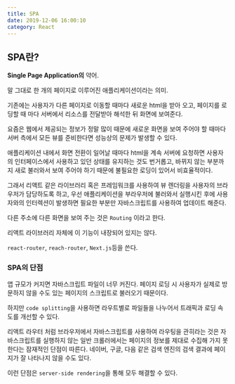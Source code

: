 ```yaml
---
title: SPA
date: 2019-12-06 16:00:10
category: React
---
```


## SPA란?

**Single Page Application의** 약어.

말 그대로 한 개의 페이지로 이루어진 애플리케이션이라는 의미.

기존에는 사용자가 다른 페이지로 이동할 때마다 새로운 html을 받아 오고,
페이지를 로딩할 때 마다 서버에서 리소스를 전달받아 해석한 뒤 화면에 보여준다.

요즘은 웹에서 제공되는 정보가 정말 많이 때문에 새로운 화면을 보여 주어야 할 때마다 서버 측에서 모든 뷰를 준비한다면 성능상의 문제가 발생할 수 있다.

애플리케이션 내에서 화면 전환이 일어날 때마다 html을 계속 서버에 요청하면 사용자의 인터페이스에서 사용하고 있던 상태를 유지하는 것도 번거롭고,
바뀌지 않는 부분까지 새로 불러와서 보여 주어야 하기 때문에 불필요한 로딩이 있어서 비효율적이다.

그래서 리액트 같은 라이브러리 혹은 프레임워크를 사용하여 뷰 렌더링을 사용자의 브라우저가 담당하도록 하고, 우선 애플리케이션을 부라우저에 불러와서 실행시킨 후에 사용자와의 인터렉션이 발생하면 필요한 부분만 자바스크립트를 사용하여 업데이트 해준다.

다른 주소에 다른 화면을 보여 주는 것은 `Routing` 이라고 한다.

리액트 라이브러리 자체에 이 기능이 내장되어 있지는 않다.

`react-router`, `reach-router`, `Next.js`등을 쓴다.

### SPA의 단점

앱 규모가 커지면 자바스크립트 파일이 너무 커진다.
페이지 로딩 시 사용자가 실제로 방문하지 않을 수도 있는 페이지의 스크립트로 불러오기 때문이다.

하지만 `code splitting`을 사용하면 라우트별로 파일들을 나누어서 트래픽과 로딩 속도를 개선할 수 있다.

리액트 라우터 처럼 브라우저에서 자바스크립트를 사용하여 라우팅을 관히라는 것은 자바스크립트를 실행하지 않는 일반 크롤러에서는 페이지의 정보를 제대로 수집해 가지 못한다는 잠재적인 단점이 따른다. 네이버, 구글, 다음 같은 검색 엔진의 검색 결과에 페이지가 잘 나타나지 않을 수도 있다.

이런 단점은 `server-side rendering`을 통해 모두 해결할 수 있다.
